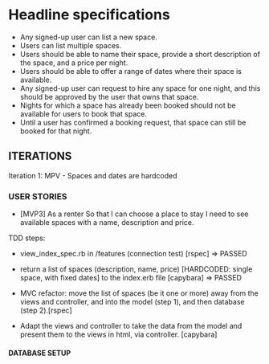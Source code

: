 # Headline specifications

* Any signed-up user can list a new space.
* Users can list multiple spaces.
* Users should be able to name their space, provide a short description of the space, and a price per night.
* Users should be able to offer a range of dates where their space is available.
* Any signed-up user can request to hire any space for one night, and this should be approved by the user     that owns that space.
* Nights for which a space has already been booked should not be available for users to book that space.
* Until a user has confirmed a booking request, that space can still be booked for that night.


## ITERATIONS

Iteration 1: MPV - Spaces and dates are hardcoded

### USER STORIES

* [MVP3]
As a renter So that I can choose a place to stay I need to see available spaces with a name, description and price.

TDD steps: 

- view_index_spec.rb in /features (connection test) [rspec] => PASSED

- return a list of spaces (description, name, price) [HARDCODED: single space, with fixed dates] to the index.erb file [capybara] => PASSED

- MVC refactor: move the list of spaces (be it one or more) away from the views and controller, and into the model (step 1), and then database (step 2).[rspec]

- Adapt the views and controller to take the data from the model and present them to the views in html, via controller. [capybara]


#### DATABASE SETUP

